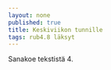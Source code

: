 ```yaml
---
layout: none
published: true
title: Keskiviikon tunnille
tags: rub4.8 läksyt
---
```

Sanakoe tekstistä 4.

